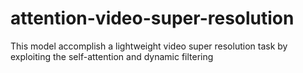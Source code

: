 # attention-video-super-resolution
This model accomplish a lightweight video super resolution task by exploiting the self-attention and dynamic filtering
